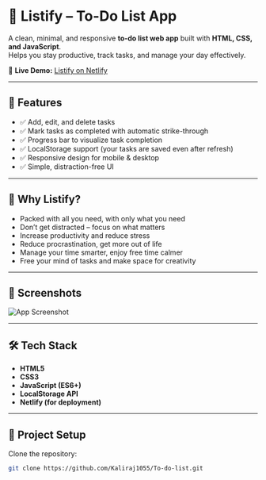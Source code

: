 # 📝 Listify – To-Do List App

A clean, minimal, and responsive **to-do list web app** built with **HTML, CSS, and JavaScript**.  
Helps you stay productive, track tasks, and manage your day effectively.  

🔗 **Live Demo:** [Listify on Netlify](https://listifytodo-list.netlify.app)  

---

## 🚀 Features
- ✅ Add, edit, and delete tasks  
- ✅ Mark tasks as completed with automatic strike-through  
- ✅ Progress bar to visualize task completion  
- ✅ LocalStorage support (your tasks are saved even after refresh)  
- ✅ Responsive design for mobile & desktop  
- ✅ Simple, distraction-free UI  

---

## 🎯 Why Listify?
- Packed with all you need, with only what you need  
- Don’t get distracted – focus on what matters  
- Increase productivity and reduce stress  
- Reduce procrastination, get more out of life  
- Manage your time smarter, enjoy free time calmer  
- Free your mind of tasks and make space for creativity  

---

## 📸 Screenshots

![App Screenshot]()  


---

## 🛠️ Tech Stack
- **HTML5**
- **CSS3**
- **JavaScript (ES6+)**
- **LocalStorage API**
- **Netlify (for deployment)**

---

## 📂 Project Setup
Clone the repository:
```bash
git clone https://github.com/Kaliraj1055/To-do-list.git
